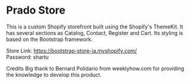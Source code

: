 # Prado Store

This is a custom Shopify storefront built using the Shopify's ThemeKit. It has several sections as Catalog, Contact, Register and Cart. 
Its styling is based on the Bootstrap framework.

Store Link: https://bootstrap-store-ja.myshopify.com/ <br>
Password: shartu

Credits
Big thank to Bernard Polidario from weeklyhow.com for providing the knowledge to develop this product.
